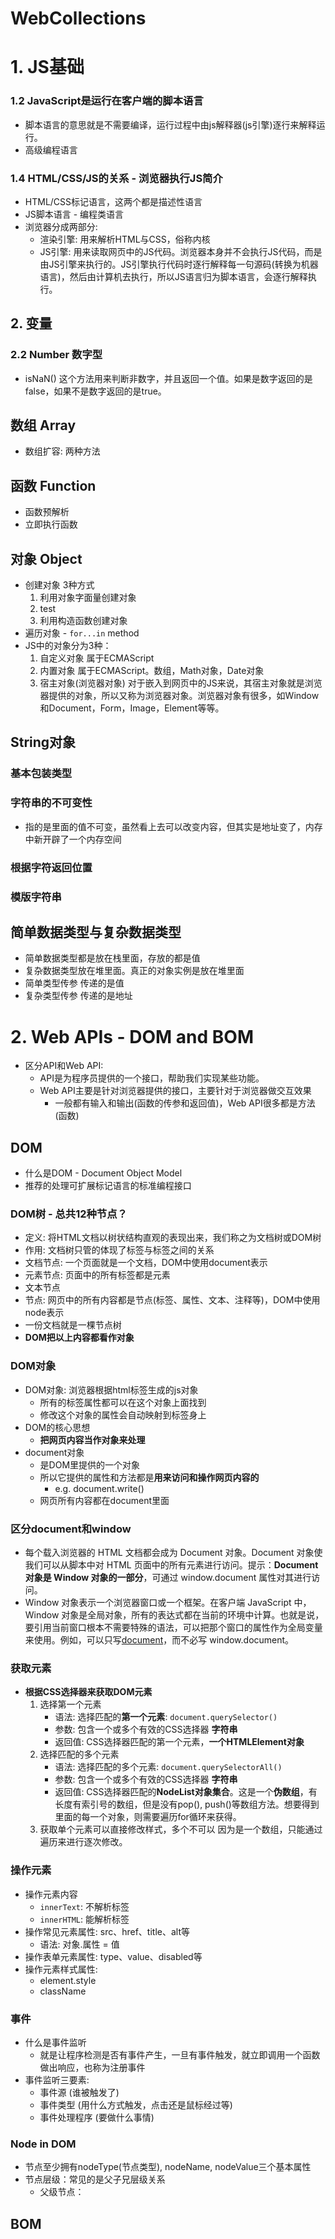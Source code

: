 # WebCollections

# 1. JS基础

### 1.2 JavaScript是运行在客户端的脚本语言

- 脚本语言的意思就是不需要编译，运行过程中由js解释器(js引擎)逐行来解释运行。
- 高级编程语言

### 1.4 HTML/CSS/JS的关系 - 浏览器执行JS简介

- HTML/CSS标记语言，这两个都是描述性语言
- JS脚本语言 - 编程类语言
- 浏览器分成两部分:
  - 渲染引擎: 用来解析HTML与CSS，俗称内核
  - JS引擎: 用来读取网页中的JS代码。浏览器本身并不会执行JS代码，而是由JS引擎来执行的。JS引擎执行代码时逐行解释每一句源码(转换为机器语言)，然后由计算机去执行，所以JS语言归为脚本语言，会逐行解释执行。

## 2. 变量

### 2.2 Number 数字型

- isNaN() 这个方法用来判断非数字，并且返回一个值。如果是数字返回的是 false，如果不是数字返回的是true。

## 数组 Array

- 数组扩容: 两种方法

## 函数 Function

- 函数预解析
- 立即执行函数

## 对象 Object

- 创建对象 3种方式
  1. 利用对象字面量创建对象
  2. test
  3. 利用构造函数创建对象
- 遍历对象 - `for...in` method
- JS中的对象分为3种：
  1. 自定义对象 属于ECMAScript
  2. 内置对象 属于ECMAScript。数组，Math对象，Date对象
  3. 宿主对象(浏览器对象) 对于嵌入到网页中的JS来说，其宿主对象就是浏览器提供的对象，所以又称为浏览器对象。浏览器对象有很多，如Window和Document，Form，Image，Element等等。

## String对象

### 基本包装类型

### 字符串的不可变性

- 指的是里面的值不可变，虽然看上去可以改变内容，但其实是地址变了，内存中新开辟了一个内存空间

### 根据字符返回位置

### 模版字符串

## 简单数据类型与复杂数据类型

- 简单数据类型都是放在栈里面，存放的都是值
- 复杂数据类型放在堆里面。真正的对象实例是放在堆里面
- 简单类型传参 传递的是值
- 复杂类型传参 传递的是地址

# 2. Web APIs - DOM and BOM

- 区分API和Web API:
  - API是为程序员提供的一个接口，帮助我们实现某些功能。
  - Web API主要是针对浏览器提供的接口，主要针对于浏览器做交互效果
    - 一般都有输入和输出(函数的传参和返回值)，Web API很多都是方法(函数)

## DOM

- 什么是DOM - Document Object Model
- 推荐的处理可扩展标记语言的标准编程接口

### DOM树 - 总共12种节点？

- 定义: 将HTML文档以树状结构直观的表现出来，我们称之为文档树或DOM树
- 作用: 文档树只管的体现了标签与标签之间的关系
- 文档节点: 一个页面就是一个文档，DOM中使用document表示
- 元素节点: 页面中的所有标签都是元素
- 文本节点
- 节点: 网页中的所有内容都是节点(标签、属性、文本、注释等)，DOM中使用node表示
- 一份文档就是一棵节点树
- **DOM把以上内容都看作对象**

### DOM对象

- DOM对象: 浏览器根据html标签生成的js对象
  - 所有的标签属性都可以在这个对象上面找到
  - 修改这个对象的属性会自动映射到标签身上
- DOM的核心思想
  - **把网页内容当作对象来处理**
- document对象
  - 是DOM里提供的一个对象
  - 所以它提供的属性和方法都是**用来访问和操作网页内容的**
    - e.g. document.write()
  - 网页所有内容都在document里面

### 区分document和window

- 每个载入浏览器的 HTML 文档都会成为 Document 对象。Document 对象使我们可以从脚本中对 HTML 页面中的所有元素进行访问。提示：**Document 对象是 Window 对象的一部分**，可通过 window.document 属性对其进行访问。
- Window 对象表示一个浏览器窗口或一个框架。在客户端 JavaScript 中，Window 对象是全局对象，所有的表达式都在当前的环境中计算。也就是说，要引用当前窗口根本不需要特殊的语法，可以把那个窗口的属性作为全局变量来使用。例如，可以只写[document](http://www.w3school.com.cn/jsref/dom_obj_document.asp)，而不必写 window.document。

### 获取元素

- **根据CSS选择器来获取DOM元素**
  1. 选择第一个元素
     - 语法: 选择匹配的**第一个元素**: `document.querySelector()`
     - 参数: 包含一个或多个有效的CSS选择器 **字符串**
     - 返回值: CSS选择器匹配的第一个元素，**一个HTMLElement对象**
  2. 选择匹配的多个元素
     - 语法: 选择匹配的多个元素: `document.querySelectorAll()`
     - 参数: 包含一个或多个有效的CSS选择器 **字符串**
     - 返回值: CSS选择器匹配的**NodeList对象集合**。这是一个**伪数组**，有长度有索引号的数组，但是没有pop(), push()等数组方法。想要得到里面的每一个对象，则需要遍历for循环来获得。
  3. 获取单个元素可以直接修改样式，多个不可以 因为是一个数组，只能通过遍历来进行逐次修改。

### 操作元素

- 操作元素内容
  - `innerText`: 不解析标签
  - `innerHTML`: 能解析标签
- 操作常见元素属性: src、href、title、alt等
  - 语法: 对象.属性 = 值
- 操作表单元素属性: type、value、disabled等
- 操作元素样式属性:
  - element.style
  - className

### 事件
- 什么是事件监听
  - 就是让程序检测是否有事件产生，一旦有事件触发，就立即调用一个函数做出响应，也称为注册事件
- 事件监听三要素: 
  - 事件源 (谁被触发了)
  - 事件类型 (用什么方式触发，点击还是鼠标经过等)
  - 事件处理程序 (要做什么事情)


### Node in DOM

- 节点至少拥有nodeType(节点类型), nodeName, nodeValue三个基本属性
- 节点层级：常见的是父子兄层级关系
  - 父级节点：

## BOM
